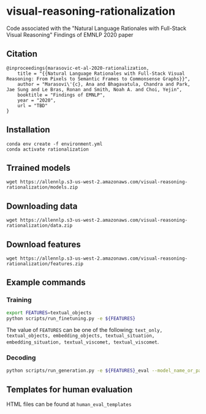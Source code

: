 # visual-reasoning-rationalization

Code associated with the "Natural Language Rationales with Full-Stack Visual Reasoning" Findings of EMNLP 2020 paper

## Citation

```
@inproceedings{marasovic-et-al-2020-rationalization,
    title = "{{Natural Language Rationales with Full-Stack Visual Reasoning: From Pixels to Semantic Frames to Commonsense Graphs}}",
    author = "Marasovi\'{c}, Ana and Bhagavatula, Chandra and Park, Jae Sung and Le Bras, Ronan and Smith, Noah A. and Choi, Yejin",
    booktitle = "Findings of EMNLP",
    year = "2020",
    url = "TBD"
}
```

## Installation 

```
conda env create -f environment.yml
conda activate rationalization
```

## Trrained models 

`wget https://allennlp.s3-us-west-2.amazonaws.com/visual-reasoning-rationalization/models.zip`

## Downloading data 

`wget https://allennlp.s3-us-west-2.amazonaws.com/visual-reasoning-rationalization/data.zip`

## Download features 

`wget https://allennlp.s3-us-west-2.amazonaws.com/visual-reasoning-rationalization/features.zip`


## Example commands 

### Training

```bash
export FEATURES=textual_objects
python scripts/run_finetuning.py -e ${FEATURES} 
```

The value of `FEATURES` can be one of the following: `text_only, textual_objects, embedding_objects, textual_situation, embedding_situation, textual_viscomet, textual_viscomet`.


### Decoding  

```bash
python scripts/run_generation.py -e ${FEATURES}_eval --model_name_or_path /models/vcr_gen/q_a_to_r/
```


## Templates for human evaluation

HTML files can be found at `human_eval_templates`
